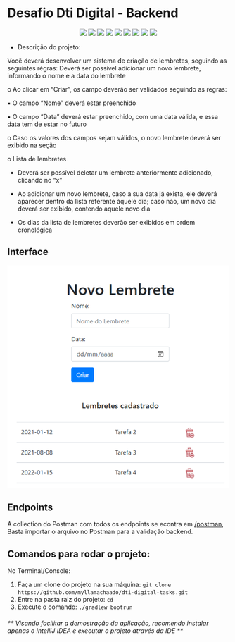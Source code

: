 # Desafio Dti Digital - Backend

<p align="center">
    <a alt="Java">
          <img src="https://img.shields.io/badge/Java-v17-blue.svg" />
    </a>
    <a alt="JPA">
        <img src="https://img.shields.io/badge/JPA-v3.1.0-brightgreen.svg" />
    </a>
     <a alt="Validation">
        <img src="https://img.shields.io/badge/Validation-v3.0.2-red.svg" />
    </a>
     <a alt="Flyway">
        <img src="https://img.shields.io/badge/Flyway-v9.18.0-blueviolet.svg" />
    </a>
     <a alt="Model Mapper">
        <img src="https://img.shields.io/badge/Model_Mapper-v3.1.1-orange.svg" />
  </a>
  <a alt="Lombok">
          <img src="https://img.shields.io/badge/Lombok-v1.18.20.0-blue.svg" />
    </a>
    <a alt="H2">
        <img src="https://img.shields.io/badge/H2-v2.1.214-brightgreen.svg" />
    </a>
     <a alt="JUnit">
        <img src="https://img.shields.io/badge/JUnit-v4.13.2-red.svg" />
    </a>
     <a alt="Mockito">
        <img src="https://img.shields.io/badge/Mockito-v5.3.1-blueviolet.svg" />
    </a>
  
</p>

- Descrição do projeto:


Você deverá desenvolver um sistema de criação de lembretes, seguindo as seguintes régras: Deverá ser possível adicionar um novo lembrete, informando o nome e a data do lembrete

o Ao clicar em “Criar”, os campo deverão ser validados seguindo as regras:

▪ O campo “Nome” deverá estar preenchido

▪ O campo “Data” deverá estar preenchido, com uma data válida, e essa data tem de estar no futuro

o Caso os valores dos campos sejam válidos, o novo lembrete deverá ser exibido na seção 

o Lista de lembretes
- Deverá ser possível deletar um lembrete anteriormente adicionado, clicando no “x”

- Ao adicionar um novo lembrete, caso a sua data já exista, ele deverá aparecer dentro da lista referente àquele dia; caso não, um novo dia deverá ser exibido, contendo aquele novo dia

- Os dias da lista de lembretes deverão ser exibidos em ordem cronológica


## Interface
   
![Frontend projeto Lembretes Dti Digital](https://github.com/myllamachaado/dti-digital-task-frontend/blob/master/src/interface_angular.png)     


## Endpoints

A collection do Postman com todos os endpoints se econtra em [/postman](https://github.com/myllamachaado/dti-digital-tasks/tree/master/postman), Basta importar o arquivo no Postman para a validação backend.


## Comandos para rodar o projeto:

<p>No Terminal/Console:</p>
<ol>
	<li>Faça um clone do projeto na sua máquina: <code>git clone https://github.com/myllamachaado/dti-digital-tasks.git</code></li>
	<li>Entre na pasta raiz do projeto: <code>cd </code></li> 
	<li>Execute o comando: <code>./gradlew bootrun</code></li>
</ol>
<h6>** Visando facilitar a demostração da aplicação, recomendo instalar apenas o IntelliJ IDEA e executar o projeto através da IDE **</h6>
